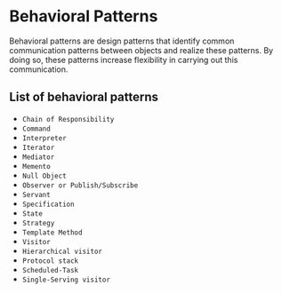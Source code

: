 Behavioral Patterns
===================

Behavioral patterns are design patterns that identify common communication patterns between objects and realize these patterns. By doing so, these patterns increase flexibility in carrying out this communication.

List of behavioral patterns
---------------------------

* `Chain of Responsibility`
* `Command`
* `Interpreter`
* `Iterator`
* `Mediator`
* `Memento`
* `Null Object`
* `Observer or Publish/Subscribe`
* `Servant`
* `Specification`
* `State`
* `Strategy`
* `Template Method`
* `Visitor`
* `Hierarchical visitor`
* `Protocol stack`
* `Scheduled-Task`
* `Single-Serving visitor`